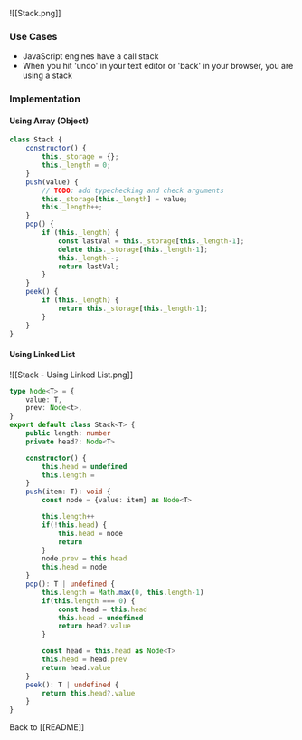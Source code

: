 ![[Stack.png]]

### Use Cases
* JavaScript engines have a call stack 
* When you hit 'undo' in your text editor or 'back' in your browser, you are using a stack
### Implementation
#### Using Array (Object)
```js
class Stack {
	constructor() {
		this._storage = {};
		this._length = 0;
	}
	push(value) {
		// TODO: add typechecking and check arguments 
		this._storage[this._length] = value;
		this._length++;
	}
	pop() {
		if (this._length) { 
			const lastVal = this._storage[this._length-1];
			delete this._storage[this._length-1]; 
			this._length--;
			return lastVal;
		}
	}
	peek() {
		if (this._length) { 
			return this._storage[this._length-1];
		}
	}
}
```
#### Using Linked List 
![[Stack - Using Linked List.png]]
```ts
type Node<T> = {
	value: T, 
	prev: Node<t>,
}
export default class Stack<T> {
	public length: number
	private head?: Node<T>

	constructor() {
		this.head = undefined
		this.length = 
	}
	push(item: T): void {
		const node = {value: item} as Node<T>

		this.length++
		if(!this.head) {
			this.head = node
			return
		}
		node.prev = this.head 
		this.head = node 
	}
	pop(): T | undefined {
		this.length = Math.max(0, this.length-1)
		if(this.length === 0) {
			const head = this.head
			this.head = undefined
			return head?.value 
		}

		const head = this.head as Node<T>
		this.head = head.prev
		return head.value
	}
	peek(): T | undefined {
		return this.head?.value
	}
}
```

Back to [[README]]
